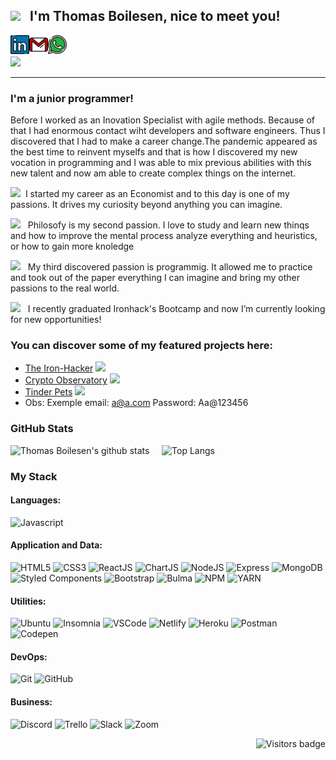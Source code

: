 ## <img src="https://media.giphy.com/media/WSBeyxvC1jH496xQGA/giphy.gif" width="150px"> &nbsp; I'm Thomas Boilesen, nice to meet you! 

[<img align="left" alt="ThomasBoilesen | LinkedIn" width="30px" src="./linkedin.svg" />][linkedin]
[<img align="left" alt="ThomasBoilesen | Gmail" width="30px" src="./gmail.svg" />][gmail]
[<img align="left" alt="ThomasBoilesen | Whatsapp" width="30px" src="./whatsapp.svg" />][whatsapp]

<br><br>
![](https://www.codewars.com/users/Boilesen/badges/micro)

<hr>


### **I'm a junior programmer!**

Before I worked as an Inovation Specialist with agile methods. Because of that I had enormous contact wiht developers and software engineers. Thus I discovered that I had to make a career change.The pandemic appeared as the best time to reinvent myselfs and that is how I discovered my new vocation in programming and I was able to mix previous abilities with this new talent and now am able  to create complex things on the internet.

<img src="https://media.giphy.com/media/t7sEnf5w7wJ1CEPyy7/giphy.gif" width="60px"> &nbsp;I started my career as an Economist and to this day is one of my passions. It drives my curiosity beyond anything you can imagine.

<img src="https://media.giphy.com/media/zmXtqmGUf8uhW/giphy.gif" width="60px"> &nbsp; Philosofy is my second passion. I love to study and learn new thinqs and how to improve the mental process analyze everything and heuristics, or how to gain more knoledge

<img src="https://media.giphy.com/media/13HgwGsXF0aiGY/giphy.gif" width="60px"> &nbsp; My third discovered passion is programmig. It allowed me to practice and took out of the paper everything I can imagine and bring my other passions to the real world.

<img src="https://media.giphy.com/media/QXamPN46p4qpYMhf89/giphy.gif" width="60px"> &nbsp; I recently graduated Ironhack's Bootcamp and now I’m currently looking for new opportunities!



### **You can discover some of my featured projects here:**

- [The Iron-Hacker](https://boilesen.github.io/Project-Ironhacker/) <img src="https://media.giphy.com/media/rMS1sUPhv95f2/giphy.gif" width="80px">
- [Crypto Observatory](https://cryptoobeservatory.netlify.app/) <img src="https://media.giphy.com/media/RgxAkfVQWwkjS/giphy.gif" width="50px">
- [Tinder Pets](https://tinder-pets.netlify.app/) <img src="https://media.giphy.com/media/sNPeJFq6YNEvLZdcqX/giphy.gif" width="60px">
- Obs: Exemple email: a@a.com Password: Aa@123456


### GitHub Stats

<!--https://github.com/anuraghazra/github-readme-stats-->
![Thomas Boilesen's github stats](https://github-readme-stats.vercel.app/api?username=Boilesen&show_icons=true&theme=cobalt)  &nbsp;   &nbsp; 
![Top Langs](https://github-readme-stats.vercel.app/api/top-langs/?username=Trolleza&theme=cobalt&layout=compact)



### My Stack

<!--https://simpleicons.org-->
<!--https://github.com/alexandresanlim/Badges4-README.md-Profile-->

#### Languages:
![Javascript](https://img.shields.io/badge/-JavaScript-EDD222?style=for-the-badge&logo=javascript&logoColor=white)

#### Application and Data:

![HTML5](https://img.shields.io/badge/-HTML5-E34F26?style=for-the-badge&logo=html5&logoColor=white)
![CSS3](https://img.shields.io/badge/-CSS3-1572B6?style=for-the-badge&logo=css3)
![ReactJS](https://img.shields.io/badge/-ReactJS-51CBF2?style=for-the-badge&logo=react&logoColor=white)
![ChartJS](https://img.shields.io/badge/ChartJS-FF6384?style=for-the-badge&logo=chart.js&logoColor=white)
![NodeJS](http://img.shields.io/badge/-NodeJS-6EBF20?style=for-the-badge&logo=node.js&logoColor=white)
![Express](http://img.shields.io/badge/-Express-black?style=for-the-badge&logo=express&logoColor=white)
![MongoDB](http://img.shields.io/badge/-MongoDB-47A248?style=for-the-badge&logo=mongodb&logoColor=white)
![Styled Components](https://img.shields.io/badge/-Styled%20Components-DB7093?style=for-the-badge&logo=styled-components&logoColor=white)
![Bootstrap](https://img.shields.io/badge/-Bootstrap-563D7C?style=for-the-badge&logo=bootstrap&logoColor=white)
![Bulma](http://img.shields.io/badge/-Bulma-00D1B2?style=for-the-badge&logo=bulma&logoColor=white)
![NPM](https://img.shields.io/badge/-NPM-CB3837?style=for-the-badge&logo=npm&logoColor=white)
![YARN](https://img.shields.io/badge/Yarn-2C8EBB?style=for-the-badge&logo=yarn&logoColor=white)



#### Utilities:

![Ubuntu](https://img.shields.io/badge/Ubuntu-E95420?style=for-the-badge&logo=ubuntu&logoColor=white)
![Insomnia](https://img.shields.io/badge/-Insomnia-5849BE?style=for-the-badge&logo=insomnia&logoColor=white)
![VSCode](https://img.shields.io/badge/-VSCode-007ACC?style=for-the-badge&logo=visual-studio-code&logoColor=white)
![Netlify](https://img.shields.io/badge/Netlify-00C7B7?style=for-the-badge&logo=netlify&logoColor=white)
![Heroku](https://img.shields.io/badge/Heroku-430098?style=for-the-badge&logo=heroku&logoColor=white)
![Postman](https://img.shields.io/badge/Postman-FF6C37?style=for-the-badge&logo=Postman&logoColor=white)
![Codepen](https://img.shields.io/badge/Codepen-000000?style=for-the-badge&logo=codepen&logoColor=white)


#### DevOps:

![Git](https://img.shields.io/badge/-Git-F05032?style=for-the-badge&logo=git&logoColor=white)
![GitHub](https://img.shields.io/badge/-Github-181717?style=for-the-badge&logo=github&logoColor=white)


#### Business:

![Discord](https://img.shields.io/badge/Discord-7289DA?style=for-the-badge&logo=discord&logoColor=white)
![Trello](https://img.shields.io/badge/-Trello-0079BF?style=for-the-badge&logo=trello&logoColor=white)
![Slack](https://img.shields.io/badge/Slack-4A154B?style=for-the-badge&logo=slack&logoColor=white)
![Zoom](https://img.shields.io/badge/Zoom-2D8CFF?style=for-the-badge&logo=zoom&logoColor=white)


<!--[![Visits Badge](https://badges.pufler.dev/visits/puf17640/git-badges)](https://badges.pufler.dev)-->
<a href="https://badges.pufler.dev">
    <img align="right" src="https://badges.pufler.dev/visits/Trolleza/Trolleza?color=pink" alt="Visitors badge" />
 </a>

[linkedin]: https://www.linkedin.com/in/thomas-albert-boilesen-03612094/
[gmail]: mailto:thomasboilesen@gmail.com
[whatsapp]: http://api.whatsapp.com/send?phone=5511976549195


